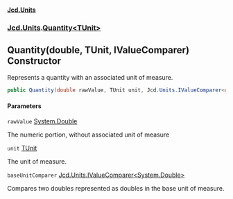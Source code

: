#### [Jcd.Units](index.md 'index')

### [Jcd.Units](Jcd.Units.md 'Jcd.Units').[Quantity&lt;TUnit&gt;](Quantity_TUnit_.md 'Jcd.Units.Quantity<TUnit>')

## Quantity(double, TUnit, IValueComparer<double>) Constructor

Represents a quantity with an associated unit of measure.

```csharp
public Quantity(double rawValue, TUnit unit, Jcd.Units.IValueComparer<double>? baseUnitComparer=null);
```

#### Parameters

<a name='Jcd.Units.Quantity_TUnit_.Quantity(double,TUnit,Jcd.Units.IValueComparer_double_).rawValue'></a>

`rawValue` [System.Double](https://docs.microsoft.com/en-us/dotnet/api/System.Double 'System.Double')

The numeric portion, without associated unit of measure

<a name='Jcd.Units.Quantity_TUnit_.Quantity(double,TUnit,Jcd.Units.IValueComparer_double_).unit'></a>

`unit` [TUnit](Quantity_TUnit_.md#Jcd.Units.Quantity_TUnit_.TUnit 'Jcd.Units.Quantity<TUnit>.TUnit')

The unit of measure.

<a name='Jcd.Units.Quantity_TUnit_.Quantity(double,TUnit,Jcd.Units.IValueComparer_double_).baseUnitComparer'></a>

`baseUnitComparer` [Jcd.Units.IValueComparer&lt;](IValueComparer_T_.md 'Jcd.Units.IValueComparer<T>')[System.Double](https://docs.microsoft.com/en-us/dotnet/api/System.Double 'System.Double')[&gt;](IValueComparer_T_.md 'Jcd.Units.IValueComparer<T>')

Compares two doubles represented as doubles in the base unit of measure.